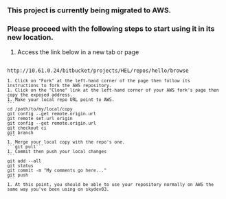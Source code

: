 ### This project is currently being migrated to AWS.

### Please proceed with the following steps to start using it in its new location.
1. Access the link below in a new tab or page
<code>
http://10.61.0.24/bitbucket/projects/HEL/repos/hello/browse
<code>
1. Click on "Fork" at the left-hand corner of the page then follow its instructions to fork the AWS repository.
1. Click on the "Clone" link at the left-hand corner of your AWS fork's page then copy the exposed address.
1. Make your local repo URL point to AWS.
```
cd /path/to/my/local/copy
git config --get remote.origin.url
git remote set-url origin <address_from_step_3>
git config --get remote.origin.url
git checkout ci
git branch
```
1. Merge your local copy with the repo's one.
```git pull```
1. Commit then push your local changes
```
git add --all
git status
git commit -m "My comments go here..."
git push
```
1. At this point, you should be able to use your repository normally on AWS the same way you've been using on skydev03.


